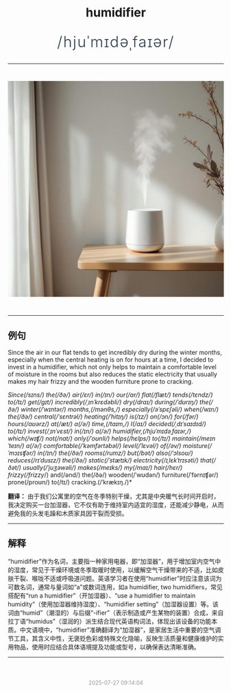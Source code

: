 <div align="center">

# humidifier

<div style="margin: 30px 0;">
<h1 style="font-size: 2.5em; font-weight: 300; letter-spacing: 2px; margin: 0; color: #2c3e50;">
/hjuˈmɪdəˌfaɪər/
</h1>
</div>

</div>

---

<div align="center" style="margin: 40px 0;">

![humidifier](images/humidifier.png)

</div>

---

## 例句

Since the air in our flat tends to get incredibly dry during the winter months, especially when the central heating is on for hours at a time, I decided to invest in a humidifier, which not only helps to maintain a comfortable level of moisture in the rooms but also reduces the static electricity that usually makes my hair frizzy and the wooden furniture prone to cracking.

*Since(/sɪns/) the(/ðə/) air(/ɛr/) in(/ɪn/) our(/ɑr/) flat(/flæt/) tends(/tɛndz/) to(/tɪ/) get(/gɪt/) incredibly(/ˌɪnˈkrɛdəbli/) dry(/draɪ/) during(/ˈdʊrɪŋ/) the(/ðə/) winter(/ˈwɪntər/) months,(/mənθs,/) especially(/əˈspɛʃəli/) when(/wɪn/) the(/ðə/) central(/ˈsɛntrəl/) heating(/ˈhitɪŋ/) is(/ɪz/) on(/ɔn/) for(/fər/) hours(/aʊərz/) at(/æt/) a(/ə/) time,(/taɪm,/) I(/aɪ/) decided(/ˌdɪˈsaɪdɪd/) to(/tɪ/) invest(/ˌɪnˈvɛst/) in(/ɪn/) a(/ə/) humidifier,(/hjuˈmɪdəˌfaɪər,/) which(/wɪʧ/) not(/nɑt/) only(/ˈoʊnli/) helps(/hɛlps/) to(/tɪ/) maintain(/meɪnˈteɪn/) a(/ə/) comfortable(/ˈkəmfərtəbəl/) level(/ˈlɛvəl/) of(/əv/) moisture(/ˈmɔɪsʧər/) in(/ɪn/) the(/ðə/) rooms(/rumz/) but(/bət/) also(/ˈɔlsoʊ/) reduces(/rɪˈdusɪz/) the(/ðə/) static(/ˈstætɪk/) electricity(/ɪˌlɛkˈtrɪsəti/) that(/ðət/) usually(/ˈjuʒəwəli/) makes(/meɪks/) my(/maɪ/) hair(/hɛr/) frizzy(/frizzy*/) and(/ənd/) the(/ðə/) wooden(/ˈwʊdən/) furniture(/ˈfərnɪʧər/) prone(/proʊn/) to(/tɪ/) cracking.(/ˈkrækɪŋ./)*

**翻译：** 由于我们公寓里的空气在冬季特别干燥，尤其是中央暖气长时间开启时，我决定购买一台加湿器，它不仅有助于维持室内适宜的湿度，还能减少静电，从而避免我的头发毛躁和木质家具因干裂而受损。

---

## 解释

“humidifier”作为名词，主要指一种家用电器，即“加湿器”，用于增加室内空气中的湿度，常见于干燥环境或冬季取暖时使用，以缓解空气干燥带来的不适，比如皮肤干裂、喉咙不适或呼吸道问题。英语学习者在使用“humidifier”时应注意该词为可数名词，通常与量词如“a”或数词连用，如a humidifier, two humidifiers，常见搭配有“run a humidifier”（开加湿器）、“use a humidifier to maintain humidity”（使用加湿器维持湿度）、“humidifier setting”（加湿器设置）等。该词由“humid”（潮湿的）与后缀“-ifier”（表示制造或产生某物的装置）合成，来自拉丁语“humidus”（湿润的）派生结合现代英语构词法，体现出该设备的功能本质。中文语境中，“humidifier”准确翻译为“加湿器”，是家居生活中重要的空气调节工具，其含义中性，无褒贬色彩或特殊文化隐喻，反映生活质量和健康维护的实用物品，使用时应结合具体语境提及功能或型号，以确保表达清晰准确。


---

<div align="center" style="margin-top: 50px;">
<small style="color: #999; font-size: 0.9em;">2025-07-27 09:14:04</small>
</div>
